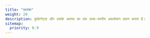 ```yaml
---
title: "सारांश"
weight: 20
description: कुबेरनेट्स और उसके अवयव का एक उच्च-स्तरीय अवलोकन प्रदान करता है।
sitemap:
  priority: 0.9
---
```




